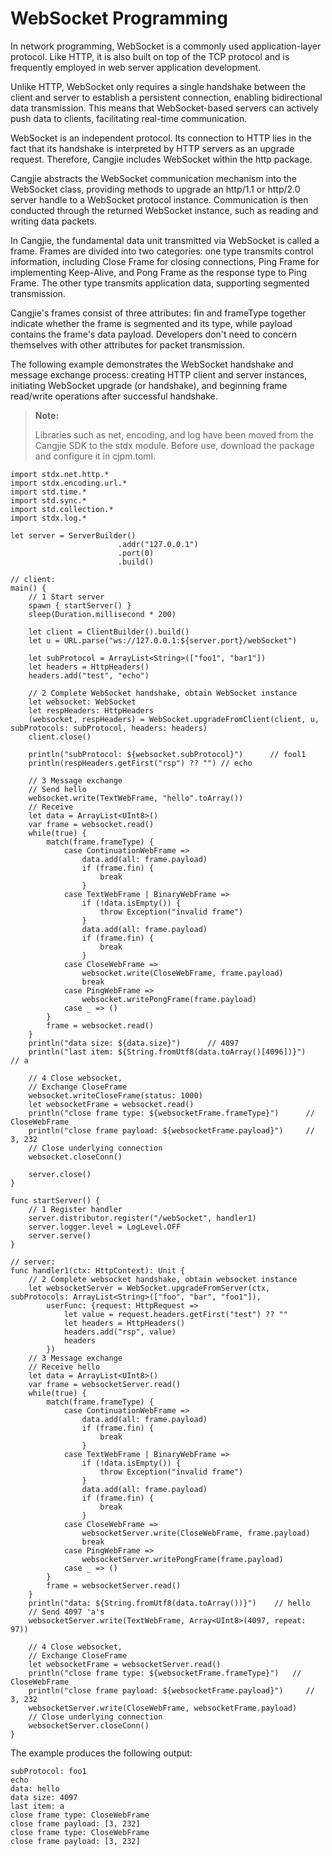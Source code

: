 # WebSocket Programming

In network programming, WebSocket is a commonly used application-layer protocol. Like HTTP, it is also built on top of the TCP protocol and is frequently employed in web server application development.

Unlike HTTP, WebSocket only requires a single handshake between the client and server to establish a persistent connection, enabling bidirectional data transmission. This means that WebSocket-based servers can actively push data to clients, facilitating real-time communication.

WebSocket is an independent protocol. Its connection to HTTP lies in the fact that its handshake is interpreted by HTTP servers as an upgrade request. Therefore, Cangjie includes WebSocket within the http package.

Cangjie abstracts the WebSocket communication mechanism into the WebSocket class, providing methods to upgrade an http/1.1 or http/2.0 server handle to a WebSocket protocol instance. Communication is then conducted through the returned WebSocket instance, such as reading and writing data packets.

In Cangjie, the fundamental data unit transmitted via WebSocket is called a frame. Frames are divided into two categories: one type transmits control information, including Close Frame for closing connections, Ping Frame for implementing Keep-Alive, and Pong Frame as the response type to Ping Frame. The other type transmits application data, supporting segmented transmission.

Cangjie's frames consist of three attributes: fin and frameType together indicate whether the frame is segmented and its type, while payload contains the frame's data payload. Developers don't need to concern themselves with other attributes for packet transmission.

The following example demonstrates the WebSocket handshake and message exchange process: creating HTTP client and server instances, initiating WebSocket upgrade (or handshake), and beginning frame read/write operations after successful handshake.

> **Note:**
>
> Libraries such as net, encoding, and log have been moved from the Cangjie SDK to the stdx module. Before use, download the package and configure it in cjpm.toml.

<!-- verify -->

```cangjie
import stdx.net.http.*
import stdx.encoding.url.*
import std.time.*
import std.sync.*
import std.collection.*
import stdx.log.*

let server = ServerBuilder()
                        .addr("127.0.0.1")
                        .port(0)
                        .build()

// client:
main() {
    // 1 Start server
    spawn { startServer() }
    sleep(Duration.millisecond * 200)

    let client = ClientBuilder().build()
    let u = URL.parse("ws://127.0.0.1:${server.port}/webSocket")

    let subProtocol = ArrayList<String>(["foo1", "bar1"])
    let headers = HttpHeaders()
    headers.add("test", "echo")

    // 2 Complete WebSocket handshake, obtain WebSocket instance
    let websocket: WebSocket
    let respHeaders: HttpHeaders
    (websocket, respHeaders) = WebSocket.upgradeFromClient(client, u, subProtocols: subProtocol, headers: headers)
    client.close()

    println("subProtocol: ${websocket.subProtocol}")      // fool1
    println(respHeaders.getFirst("rsp") ?? "") // echo

    // 3 Message exchange
    // Send hello
    websocket.write(TextWebFrame, "hello".toArray())
    // Receive
    let data = ArrayList<UInt8>()
    var frame = websocket.read()
    while(true) {
        match(frame.frameType) {
            case ContinuationWebFrame =>
                data.add(all: frame.payload)
                if (frame.fin) {
                    break
                }
            case TextWebFrame | BinaryWebFrame =>
                if (!data.isEmpty()) {
                    throw Exception("invalid frame")
                }
                data.add(all: frame.payload)
                if (frame.fin) {
                    break
                }
            case CloseWebFrame =>
                websocket.write(CloseWebFrame, frame.payload)
                break
            case PingWebFrame =>
                websocket.writePongFrame(frame.payload)
            case _ => ()
        }
        frame = websocket.read()
    }
    println("data size: ${data.size}")      // 4097
    println("last item: ${String.fromUtf8(data.toArray()[4096])}")        // a

    // 4 Close websocket,
    // Exchange CloseFrame
    websocket.writeCloseFrame(status: 1000)
    let websocketFrame = websocket.read()
    println("close frame type: ${websocketFrame.frameType}")      // CloseWebFrame
    println("close frame payload: ${websocketFrame.payload}")     // 3, 232
    // Close underlying connection
    websocket.closeConn()

    server.close()
}

func startServer() {
    // 1 Register handler
    server.distributor.register("/webSocket", handler1)
    server.logger.level = LogLevel.OFF
    server.serve()
}

// server:
func handler1(ctx: HttpContext): Unit {
    // 2 Complete websocket handshake, obtain websocket instance
    let websocketServer = WebSocket.upgradeFromServer(ctx, subProtocols: ArrayList<String>(["foo", "bar", "foo1"]),
        userFunc: {request: HttpRequest =>
            let value = request.headers.getFirst("test") ?? ""
            let headers = HttpHeaders()
            headers.add("rsp", value)
            headers
        })
    // 3 Message exchange
    // Receive hello
    let data = ArrayList<UInt8>()
    var frame = websocketServer.read()
    while(true) {
        match(frame.frameType) {
            case ContinuationWebFrame =>
                data.add(all: frame.payload)
                if (frame.fin) {
                    break
                }
            case TextWebFrame | BinaryWebFrame =>
                if (!data.isEmpty()) {
                    throw Exception("invalid frame")
                }
                data.add(all: frame.payload)
                if (frame.fin) {
                    break
                }
            case CloseWebFrame =>
                websocketServer.write(CloseWebFrame, frame.payload)
                break
            case PingWebFrame =>
                websocketServer.writePongFrame(frame.payload)
            case _ => ()
        }
        frame = websocketServer.read()
    }
    println("data: ${String.fromUtf8(data.toArray())}")    // hello
    // Send 4097 'a's
    websocketServer.write(TextWebFrame, Array<UInt8>(4097, repeat: 97))

    // 4 Close websocket,
    // Exchange CloseFrame
    let websocketFrame = websocketServer.read()
    println("close frame type: ${websocketFrame.frameType}")   // CloseWebFrame
    println("close frame payload: ${websocketFrame.payload}")     // 3, 232
    websocketServer.write(CloseWebFrame, websocketFrame.payload)
    // Close underlying connection
    websocketServer.closeConn()
}
```

The example produces the following output:

```text
subProtocol: foo1
echo
data: hello
data size: 4097
last item: a
close frame type: CloseWebFrame
close frame payload: [3, 232]
close frame type: CloseWebFrame
close frame payload: [3, 232]
```